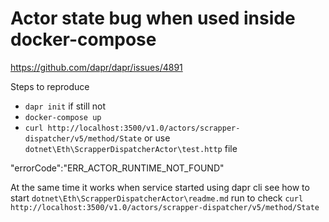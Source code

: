 # Actor state bug when used inside docker-compose

https://github.com/dapr/dapr/issues/4891

Steps to reproduce

+ `dapr init` if still not
+ `docker-compose up`
+ `curl http://localhost:3500/v1.0/actors/scrapper-dispatcher/v5/method/State` or use `dotnet\Eth\ScrapperDispatcherActor\test.http` file

"errorCode":"ERR_ACTOR_RUNTIME_NOT_FOUND"


At the same time it works when service started using dapr cli see how to start `dotnet\Eth\ScrapperDispatcherActor\readme.md` run to check `curl http://localhost:3500/v1.0/actors/scrapper-dispatcher/v5/method/State`